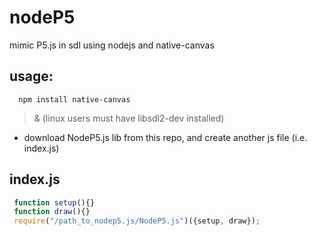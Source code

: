 # nodeP5
mimic P5.js in sdl using nodejs and native-canvas

## usage:
```shell
  npm install native-canvas
```
> & (linux users must have libsdl2-dev installed)

* download NodeP5.js lib from this repo, and create another js file (i.e. index.js)

## index.js
```js
 function setup(){}
 function draw(){}
 require("/path_to_nodep5.js/NodeP5.js")({setup, draw});
```
